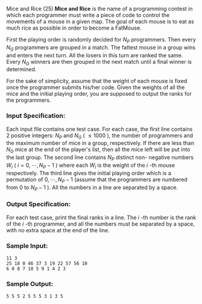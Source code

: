 Mice and Rice (25)
**Mice and Rice** is the name of a programming contest in which each
programmer must write a piece of code to control the movements of a mouse in a
given map. The goal of each mouse is to eat as much rice as possible in order
to become a FatMouse.

First the playing order is randomly decided for $N_P$ programmers. Then every
$N_G$ programmers are grouped in a match. The fattest mouse in a group wins
and enters the next turn. All the losers in this turn are ranked the same.
Every $N_G$ winners are then grouped in the next match until a final winner is
determined.

For the sake of simplicity, assume that the weight of each mouse is fixed once
the programmer submits his/her code. Given the weights of all the mice and the
initial playing order, you are supposed to output the ranks for the
programmers.

### Input Specification:

Each input file contains one test case. For each case, the first line contains
2 positive integers: $N_P$ and $N_G$ ( $\le 1000$ ), the number of programmers
and the maximum number of mice in a group, respectively. If there are less
than $N_G$ mice at the end of the player's list, then all the mice left will
be put into the last group. The second line contains $N_P$ distinct non-
negative numbers $W_i$ ( $i=0,\cdots ,N_P -1$ ) where each $W_i$ is the weight
of the $i$ -th mouse respectively. The third line gives the initial playing
order which is a permutation of $0,\cdots ,N_P -1$ (assume that the
programmers are numbered from 0 to $N_P -1$ ). All the numbers in a line are
separated by a space.

### Output Specification:

For each test case, print the final ranks in a line. The $i$ -th number is the
rank of the $i$ -th programmer, and all the numbers must be separated by a
space, with no extra space at the end of the line.

### Sample Input:

    
    
    11 3
    25 18 0 46 37 3 19 22 57 56 10
    6 0 8 7 10 5 9 1 4 2 3
    

### Sample Output:

    
    
    5 5 5 2 5 5 5 3 1 3 5
    


